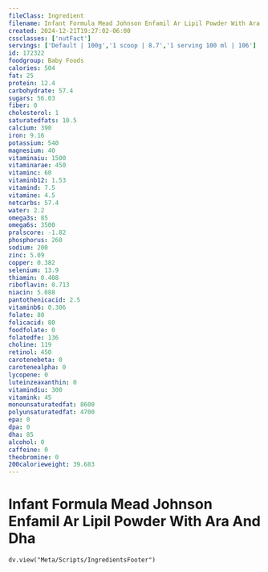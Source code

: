 ```yaml
---
fileClass: Ingredient
filename: Infant Formula Mead Johnson Enfamil Ar Lipil Powder With Ara And Dha
created: 2024-12-21T19:27:02-06:00
cssclasses: ['nutFact']
servings: ['Default | 100g','1 scoop | 8.7','1 serving 100 ml | 106']
id: 172322
foodgroup: Baby Foods
calories: 504
fat: 25
protein: 12.4
carbohydrate: 57.4
sugars: 56.03
fiber: 0
cholesterol: 1
saturatedfats: 10.5
calcium: 390
iron: 9.16
potassium: 540
magnesium: 40
vitaminaiu: 1500
vitaminarae: 450
vitaminc: 60
vitaminb12: 1.53
vitamind: 7.5
vitamine: 4.5
netcarbs: 57.4
water: 2.2
omega3s: 85
omega6s: 3500
pralscore: -1.82
phosphorus: 260
sodium: 200
zinc: 5.09
copper: 0.382
selenium: 13.9
thiamin: 0.408
riboflavin: 0.713
niacin: 5.088
pantothenicacid: 2.5
vitaminb6: 0.306
folate: 80
folicacid: 80
foodfolate: 0
folatedfe: 136
choline: 119
retinol: 450
carotenebeta: 0
carotenealpha: 0
lycopene: 0
luteinzeaxanthin: 0
vitamindiu: 300
vitamink: 45
monounsaturatedfat: 8600
polyunsaturatedfat: 4700
epa: 0
dpa: 0
dha: 85
alcohol: 0
caffeine: 0
theobromine: 0
200calorieweight: 39.683
---
```


# Infant Formula Mead Johnson Enfamil Ar Lipil Powder With Ara And Dha

```dataviewjs
dv.view("Meta/Scripts/IngredientsFooter")
```